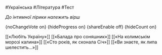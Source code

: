 #Українська #Література #Тест

*До інтимної лірики належить вірш*

{noChangeVote on}
{hideProgress on}
{shareEnable off}
{hideCount on}

[[«Любіть Україну»]]
[[«Балада про соняшник»]]
[[«На колимськім морозі калина»]]
[[«Сто років, як сконала Січ»]]
[[«Ви знаєте, як липа шелестить…»]]
